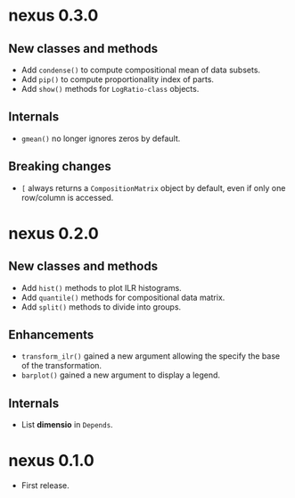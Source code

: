 # nexus 0.3.0
## New classes and methods
* Add `condense()` to compute compositional mean of data subsets.
* Add `pip()` to compute proportionality index of parts.
* Add `show()` methods for `LogRatio-class` objects.

## Internals
* `gmean()` no longer ignores zeros by default.

## Breaking changes
* `[` always returns a `CompositionMatrix` object by default, even if only one row/column is accessed.

# nexus 0.2.0
## New classes and methods
* Add `hist()` methods to plot ILR histograms.
* Add `quantile()` methods for compositional data matrix.
* Add `split()` methods to divide into groups.

## Enhancements
* `transform_ilr()` gained a new argument allowing the specify the base of the transformation.
* `barplot()` gained a new argument to display a legend.

## Internals
* List **dimensio** in `Depends`.

# nexus 0.1.0

* First release.
